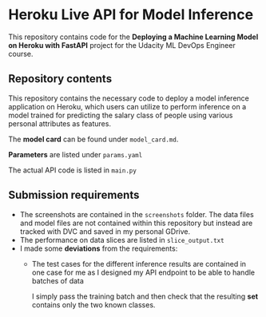 # Heroku Live API for Model Inference
This repository contains code for the **Deploying a Machine Learning Model on 
Heroku with FastAPI** project for the Udacity ML DevOps Engineer course.

## Repository contents
This repository contains the necessary code to deploy a model inference
application on Heroku, which users can utilize to perform inference on a model
trained for predicting the salary class of people using various personal 
attributes as features.

The **model card** can be found under `model_card.md`.

**Parameters** are listed under `params.yaml`

The actual API code is listed in `main.py`

## Submission requirements
* The screenshots are contained in the `screenshots` folder. The data files and
model files are not contained within this repository but instead are tracked
with DVC and saved in my personal GDrive.
* The performance on data slices are listed in `slice_output.txt`
* I made some **deviations** from the requirements:
    - The test cases for the different inference results are contained in one case
      for me as I designed my API endpoint to be able to handle batches of data
      
      I simply pass the training batch and then check that the resulting **set**
      contains only the two known classes.